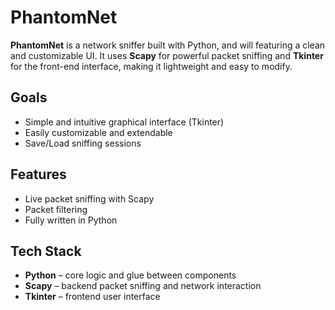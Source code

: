 # PhantomNet

**PhantomNet** is a network sniffer built with Python, and will featuring a clean and customizable UI. It uses **Scapy** for powerful packet sniffing and **Tkinter** for the front-end interface, making it lightweight and easy to modify.

## Goals

- Simple and intuitive graphical interface (Tkinter)
- Easily customizable and extendable
- Save/Load sniffing sessions
  
## Features

- Live packet sniffing with Scapy
- Packet filtering
- Fully written in Python

## Tech Stack

- **Python** – core logic and glue between components
- **Scapy** – backend packet sniffing and network interaction
- **Tkinter** – frontend user interface
